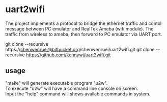 # uart2wifi
The project implements a protocol to bridge the ethernet traffic and contol message between PC emulator and RealTek Ameba (wifi module).
The traffic from wireless to ameba, then forward to PC emulator via UART port.

git clone --recursive https://chenwenruei@bitbucket.org/chenwenruei/uart2wifi.git
git clone --recursive https://github.com/kennywj/uart2wifi.git
## usage
"make" will generate executable program "u2w".  
To execute "u2w" will have a command line console on screen.  
Input the "help" command will shows available commands in system.  
